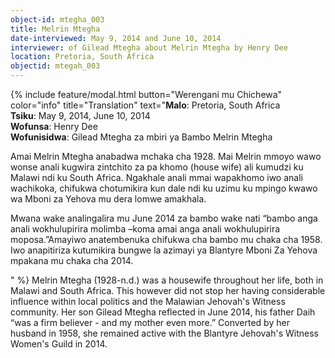 ```yaml
---
object-id: mtegha_003
title: Melrin Mtegha 
date-interviewed: May 9, 2014 and June 10, 2014
interviewer: of Gilead Mtegha about Melrin Mtegha by Henry Dee
location: Pretoria, South Africa
objectid: mtegah_003
---
```

{% include feature/modal.html button="Werengani mu Chichewa" color="info" title="Translation" text="**Malo**: Pretoria, South Africa<br>
**Tsiku**: May 9, 2014, June 10, 2014<br>
**Wofunsa**:  Henry Dee<br>
**Wofunisidwa**: Gilead Mtegha za mbiri ya Bambo Melrin Mtegha<br>
<p>Amai Melrin Mtegha anabadwa mchaka cha 1928. Mai Melrin mmoyo wawo wonse anali kugwira zintchito  za pa khomo (house wife) ali kumudzi ku Malawi ndi ku South Africa. Ngakhale anali mmai wapakhomo iwo anali wachikoka, chifukwa chotumikira kun dale ndi ku uzimu ku mpingo kwawo wa Mboni za Yehova mu dera lomwe amakhala.</p>
<p>Mwana wake analingalira mu June 2014 za bambo wake nati “bambo anga anali wokhulupirira molimba –koma amai anga anali wokhulupirira moposa.”Amayiwo anatembenuka chifukwa cha bambo mu chaka cha 1958. Iwo anapitiriza kutumikira bungwe la azimayi ya Blantyre Mboni Za Yehova mpakana mu chaka cha 2014.</p>" %}
Melrin Mtegha (1928-n.d.) was a housewife throughout her life, both in Malawi and South Africa. This however did not stop her having considerable influence within local politics and the Malawian Jehovah's Witness community. Her son Gilead Mtegha reflected in June 2014, his father Daih “was a firm believer - and my mother even more.” Converted by her husband in 1958, she remained active with the Blantyre Jehovah's Witness Women's Guild in 2014.